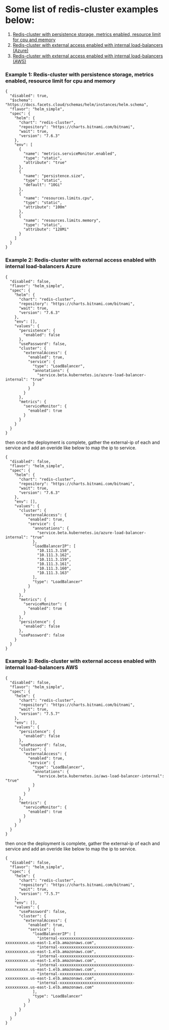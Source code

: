 # Some list of redis-cluster examples below:
1. [Redis-cluster with persistence storage, metrics enabled, resource limit for cpu and memory](https://github.com/Facets-cloud/sample-redis-blueprint/edit/master/README.md#example-1-redis-cluster-with-persistence-storage-metrics-enabled-resource-limit-for-cpu-and-memory)
2. [Redis-cluster with external access enabled with internal load-balancers (Azure)](https://github.com/Facets-cloud/sample-redis-blueprint#example-2-redis-cluster-with-external-access-enabled-with-internal-load-balancers-azure)
3. [Redis-cluster with external access enabled with internal load-balancers (AWS)](https://github.com/Facets-cloud/sample-redis-blueprint#example-3-redis-cluster-with-external-access-enabled-with-internal-load-balancers-aws)


### Example 1: Redis-cluster with persistence storage, metrics enabled, resource limit for cpu and memory


```
{
  "disabled": true,
  "$schema": "https://docs.facets.cloud/schemas/helm/instances/helm.schema",
  "flavor": "helm_simple",
  "spec": {
    "helm": {
      "chart": "redis-cluster",
      "repository": "https://charts.bitnami.com/bitnami",
      "wait": true,
      "version": "7.6.3"
    },
    "env": [
      {
        "name": "metrics.serviceMonitor.enabled",
        "type": "static",
        "attribute": "true"
      },
      {
        "name": "persistence.size",
        "type": "static",
        "default": "10Gi"
      },
      {
        "name": "resources.limits.cpu",
        "type": "static",
        "attribute": "100m"
      },
      {
        "name": "resources.limits.memory",
        "type": "static",
        "attribute": "128Mi"
      }
    ]
  }
}
```


### Example 2: Redis-cluster with external access enabled with internal load-balancers Azure

```
{
  "disabled": false,
  "flavor": "helm_simple",
  "spec": {
    "helm": {
      "chart": "redis-cluster",
      "repository": "https://charts.bitnami.com/bitnami",
      "wait": true,
      "version": "7.6.3"
    },
    "env": [],
    "values": {
      "persistence": {
        "enabled": false
      },
      "usePassword": false,
      "cluster": {
        "externalAccess": {
          "enabled": true,
          "service": {
            "type": "LoadBalancer",
            "annotations": {
              "service.beta.kubernetes.io/azure-load-balancer-internal": "true"
            }
          }
        }
      },
      "metrics": {
        "serviceMonitor": {
          "enabled": true
        }
      }
    }
  }
}
```

then once the deployment is complete, gather the external-ip of each and service and add an overide like below to map the ip to service.

```
{
  "disabled": false,
  "flavor": "helm_simple",
  "spec": {
    "helm": {
      "chart": "redis-cluster",
      "repository": "https://charts.bitnami.com/bitnami",
      "wait": true,
      "version": "7.6.3"
    },
    "env": [],
    "values": {
      "cluster": {
        "externalAccess": {
          "enabled": true,
          "service": {
            "annotations": {
              "service.beta.kubernetes.io/azure-load-balancer-internal": "true"
            },
            "loadBalancerIP": [
              "10.111.3.158",
              "10.111.3.162",
              "10.111.3.159",
              "10.111.3.161",
              "10.111.3.160",
              "10.111.3.163"
            ],
            "type": "LoadBalancer"
          }
        }
      },
      "metrics": {
        "serviceMonitor": {
          "enabled": true
        }
      },
      "persistence": {
        "enabled": false
      },
      "usePassword": false
    }
  }
}
```

### Example 3: Redis-cluster with external access enabled with internal load-balancers AWS

```
{
  "disabled": false,
  "flavor": "helm_simple",
  "spec": {
    "helm": {
      "chart": "redis-cluster",
      "repository": "https://charts.bitnami.com/bitnami",
      "wait": true,
      "version": "7.5.7"
    },
    "env": [],
    "values": {
      "persistence": {
        "enabled": false
      },
      "usePassword": false,
      "cluster": {
        "externalAccess": {
          "enabled": true,
          "service": {
            "type": "LoadBalancer",
            "annotations": {
              "service.beta.kubernetes.io/aws-load-balancer-internal": "true"
            }
          }
        }
      },
      "metrics": {
        "serviceMonitor": {
          "enabled": true
        }
      }
    }
  }
}
```

then once the deployment is complete, gather the external-ip of each and service and add an overide like below to map the ip to service.

```
{
  "disabled": false,
  "flavor": "helm_simple",
  "spec": {
    "helm": {
      "chart": "redis-cluster",
      "repository": "https://charts.bitnami.com/bitnami",
      "wait": true,
      "version": "7.5.7"
    },
    "env": [],
    "values": {
      "usePassword": false,
      "cluster": {
        "externalAccess": {
          "enabled": true,
          "service": {
            "loadBalancerIP": [
              "internal-xxxxxxxxxxxxxxxxxxxxxxxxxxxxxxxx-xxxxxxxxxx.us-east-1.elb.amazonaws.com",
              "internal-xxxxxxxxxxxxxxxxxxxxxxxxxxxxxxxx-xxxxxxxxxx.us-east-1.elb.amazonaws.com",
              "internal-xxxxxxxxxxxxxxxxxxxxxxxxxxxxxxxx-xxxxxxxxxx.us-east-1.elb.amazonaws.com",
              "internal-xxxxxxxxxxxxxxxxxxxxxxxxxxxxxxxx-xxxxxxxxxx.us-east-1.elb.amazonaws.com",
              "internal-xxxxxxxxxxxxxxxxxxxxxxxxxxxxxxxx-xxxxxxxxxx.us-east-1.elb.amazonaws.com",
              "internal-xxxxxxxxxxxxxxxxxxxxxxxxxxxxxxxx-xxxxxxxxxx.us-east-1.elb.amazonaws.com"
            ],
            "type": "LoadBalancer"
          }
        }
      }
    }
  }
}
```
